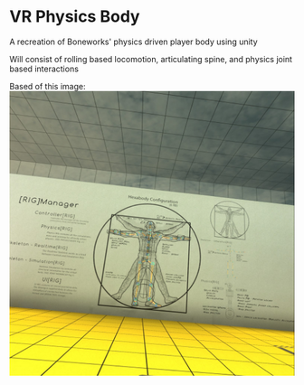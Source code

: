 # VR Physics Body
A recreation of Boneworks' physics driven player body using unity

Will consist of rolling based locomotion, articulating spine, and physics joint based interactions

Based of this image: 
![Boneworks Body Diagram](/BoneworksBody.jpg)
